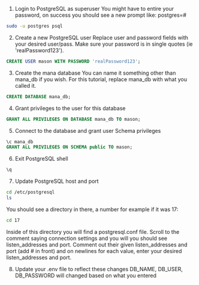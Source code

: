 1. Login to PostgreSQL as superuser
You might have to entire your password, on success you should
see a new prompt like: postgres=#
```bash
sudo -u postgres psql
```

2. Create a new PostgreSQL user
Replace user and password fields with your desired user/pass.
Make sure your password is in single quotes (ie 'realPassword123'). 
```sql
CREATE USER mason WITH PASSWORD 'realPassword123'; 
``` 

3. Create the mana database 
You can name it something other than mana_db if you wish. 
For this tutorial, replace mana_db with what you called it.
```sql
CREATE DATABASE mana_db;
```

4. Grant privileges to the user for this database 
```sql
GRANT ALL PRIVILEGES ON DATABASE mana_db TO mason;
```
5. Connect to the database and grant user Schema privileges
```sql
\c mana_db 
GRANT ALL PRIVILEGES ON SCHEMA public TO mason;
```

6. Exit PostgreSQL shell
```sql
\q 
```

7. Update PostgreSQL host and port 
```bash
cd /etc/postgresql
ls
```
You should see a directory in there, a number
for example if it was 17:
```bash
cd 17
```
Inside of this directory you will find a postgresql.conf file.
Scroll to the comment saying connection settings and you will you 
should see listen_addresses and port. Comment out their given
listen_addresses and port (add # in front) and on newlines for each value,
enter your desired listen_addresses and port. 

8. Update your .env file to reflect these changes
DB_NAME, DB_USER, DB_PASSWORD will changed based on what you entered 